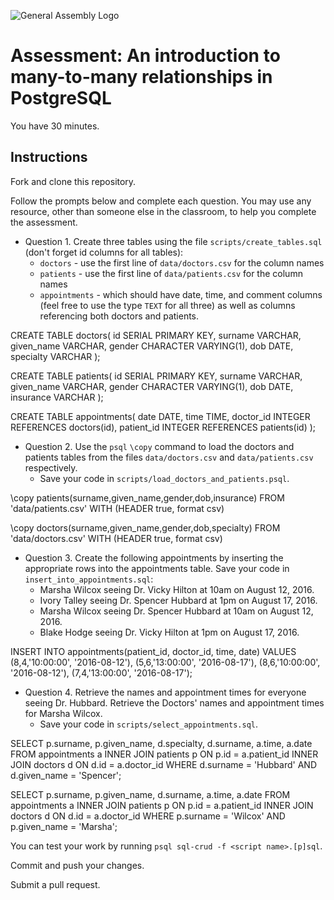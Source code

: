 ![General Assembly Logo](http://i.imgur.com/ke8USTq.png)

# Assessment:  An introduction to many-to-many relationships in PostgreSQL

You have 30 minutes.

## Instructions

Fork and clone this repository.

Follow the prompts below and complete each question.  You may use any resource, other than someone else in the classroom, to help you complete the assessment.

- Question 1. Create three tables using the file `scripts/create_tables.sql` (don't forget id columns for all tables):
  +  `doctors` - use the first line of `data/doctors.csv` for the column names
  +  `patients` - use the first line of `data/patients.csv` for the column names
  +  `appointments` - which should have date, time, and comment columns (feel free to use the type `TEXT` for all three) as well as columns referencing both doctors and patients.

CREATE TABLE doctors(
  id SERIAL PRIMARY KEY,
  surname VARCHAR,
  given_name VARCHAR,
  gender CHARACTER VARYING(1),
  dob DATE,
  specialty VARCHAR
);


CREATE TABLE patients(
  id SERIAL PRIMARY KEY,
  surname VARCHAR,
  given_name VARCHAR,
  gender CHARACTER VARYING(1),
  dob DATE,
  insurance VARCHAR
);

CREATE TABLE appointments(
  date DATE,
  time TIME,
  doctor_id INTEGER REFERENCES doctors(id),
  patient_id INTEGER REFERENCES patients(id)
);

- Question 2. Use the `psql` `\copy` command to load the doctors and patients tables from the files `data/doctors.csv` and `data/patients.csv` respectively.
  + Save your code in `scripts/load_doctors_and_patients.psql`.

\copy patients(surname,given_name,gender,dob,insurance) FROM 'data/patients.csv' WITH (HEADER true, format csv)

\copy doctors(surname,given_name,gender,dob,specialty) FROM 'data/doctors.csv' WITH (HEADER true, format csv)

- Question 3. Create the following appointments by inserting the appropriate rows into the appointments table. Save your code in `insert_into_appointments.sql`:
  + Marsha Wilcox seeing Dr. Vicky Hilton at 10am on August 12, 2016.
  + Ivory Talley seeing Dr. Spencer Hubbard at 1pm on August 17, 2016.
  + Marsha Wilcox seeing Dr. Spencer Hubbard at 10am on August 12, 2016.
  + Blake Hodge seeing Dr. Vicky Hilton at 1pm on August 17, 2016.

INSERT INTO appointments(patient_id, doctor_id, time, date)
  VALUES (8,4,'10:00:00', '2016-08-12'),
         (5,6,'13:00:00', '2016-08-17'),
         (8,6,'10:00:00', '2016-08-12'),
         (7,4,'13:00:00', '2016-08-17');


- Question 4. Retrieve the names and appointment times for everyone seeing Dr. Hubbard.  Retrieve the Doctors' names and appointment times for Marsha Wilcox.
  + Save your code in `scripts/select_appointments.sql`.

SELECT p.surname, p.given_name, d.specialty, d.surname, a.time, a.date
  FROM appointments a
  INNER JOIN patients p
    ON p.id = a.patient_id
  INNER JOIN doctors d
    ON d.id = a.doctor_id
  WHERE d.surname = 'Hubbard' AND d.given_name = 'Spencer';

SELECT p.surname, p.given_name, d.surname, a.time, a.date
  FROM appointments a
  INNER JOIN patients p
    ON p.id = a.patient_id
  INNER JOIN doctors d
    ON d.id = a.doctor_id
  WHERE p.surname = 'Wilcox' AND p.given_name = 'Marsha';

You can test your work by running `psql sql-crud -f <script name>.[p]sql`.

Commit and push your changes.

Submit a pull request.
